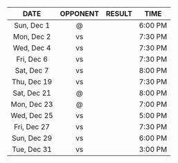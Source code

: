 |    DATE     |          OPPONENT          |  RESULT  |  TIME   |
|:-----------:|:--------------------------:|:--------:|:-------:|
| Sun, Dec 1  |   @ [](/r/clevelandcavs)   |          | 6:00 PM |
| Mon, Dec 2  |       vs [](/r/heat)       |          | 7:30 PM |
| Wed, Dec 4  |  vs [](/r/detroitpistons)  |          | 7:30 PM |
| Fri, Dec 6  |     vs [](/r/mkebucks)     |          | 7:30 PM |
| Sat, Dec 7  | vs [](/r/memphisgrizzlies) |          | 8:00 PM |
| Thu, Dec 19 |   vs [](/r/chicagobulls)   |          | 7:30 PM |
| Sat, Dec 21 |   @ [](/r/chicagobulls)    |          | 8:00 PM |
| Mon, Dec 23 |   @ [](/r/orlandomagic)    |          | 7:00 PM |
| Wed, Dec 25 |      vs [](/r/sixers)      |          | 5:00 PM |
| Fri, Dec 27 |      vs [](/r/pacers)      |          | 7:30 PM |
| Sun, Dec 29 |      vs [](/r/pacers)      |          | 6:00 PM |
| Tue, Dec 31 |  vs [](/r/torontoraptors)  |          | 3:00 PM |